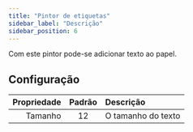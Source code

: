 ```yaml
---
title: "Pintor de etiquetas"
sidebar_label: "Descrição"
sidebar_position: 6
---
```



Com este pintor pode-se adicionar texto ao papel.

## Configuração

| Propriedade | Padrão | Descrição          |
| -----------:|:------:|:------------------ |
|     Tamanho |   12   | O tamanho do texto |
